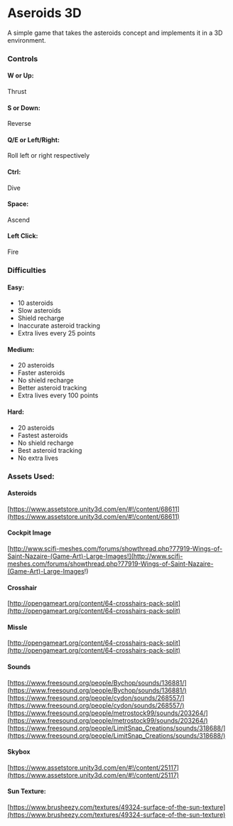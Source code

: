 # Aseroids 3D

A simple game that takes the asteroids concept and implements it in a 3D environment.

### Controls
#### W or Up:
Thrust
#### S or Down:
Reverse
#### Q/E or Left/Right:
Roll left or right respectively
#### Ctrl:
Dive
#### Space:
Ascend
#### Left Click:
Fire
### Difficulties
#### Easy:
* 10 asteroids
* Slow asteroids
* Shield recharge
* Inaccurate asteroid tracking
*	Extra lives every 25 points
#### Medium:
* 20 asteroids
* Faster asteroids
* No shield recharge
* Better asteroid tracking
*	Extra lives every 100 points
#### Hard:
* 20 asteroids
* Fastest asteroids
* No shield recharge
* Best asteroid tracking
*	No extra lives

### Assets Used:
#### Asteroids
[https://www.assetstore.unity3d.com/en/#!/content/68611](https://www.assetstore.unity3d.com/en/#!/content/68611)
#### Cockpit Image
[http://www.scifi-meshes.com/forums/showthread.php?77919-Wings-of-Saint-Nazaire-(Game-Art)-Large-Images!](http://www.scifi-meshes.com/forums/showthread.php?77919-Wings-of-Saint-Nazaire-(Game-Art)-Large-Images!)
#### Crosshair
[http://opengameart.org/content/64-crosshairs-pack-split](http://opengameart.org/content/64-crosshairs-pack-split)
#### Missle
[http://opengameart.org/content/64-crosshairs-pack-split](http://opengameart.org/content/64-crosshairs-pack-split)
#### Sounds
[https://www.freesound.org/people/Bychop/sounds/136881/](https://www.freesound.org/people/Bychop/sounds/136881/)<br>
[https://www.freesound.org/people/cydon/sounds/268557/](https://www.freesound.org/people/cydon/sounds/268557/)<br>
[https://www.freesound.org/people/metrostock99/sounds/203264/](https://www.freesound.org/people/metrostock99/sounds/203264/)<br>
[https://www.freesound.org/people/LimitSnap_Creations/sounds/318688/](https://www.freesound.org/people/LimitSnap_Creations/sounds/318688/)<br>
#### Skybox
[https://www.assetstore.unity3d.com/en/#!/content/25117](https://www.assetstore.unity3d.com/en/#!/content/25117)
#### Sun Texture:
[https://www.brusheezy.com/textures/49324-surface-of-the-sun-texture](https://www.brusheezy.com/textures/49324-surface-of-the-sun-texture)
